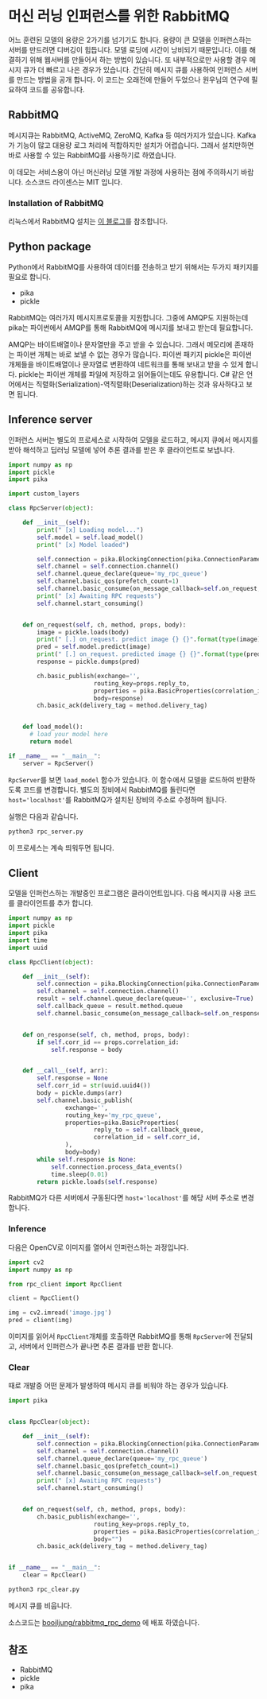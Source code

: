 # 머신 러닝 인퍼런스를 위한 RabbitMQ

어느 훈련된 모델의 용량은 2가기를 넘기기도 합니다. 용량이 큰 모델을 인퍼런스하는 서버를 만드려면 디버깅이 힘듭니다. 모델 로딩에 시간이 낭비되기 때문입니다. 이를 해결하기 위해 웹서버를 만들어서 하는 방법이 있습니다. 또 내부적으로만 사용할 경우 메시지 큐가 더 빠르고 나은 경우가 있습니다. 간단히 메시지 큐를 사용하여 인퍼런스 서버를 만드는 방법을 공개 합니다. 이 코드는 오래전에 만들어 두었으나 원우님의 연구에 필요하여 코드를 공유합니다.

## RabbitMQ

메시지큐는 RabbitMQ, ActiveMQ, ZeroMQ, Kafka 등 여러가지가 있습니다. Kafka가 기능이 많고 대용량 로그 처리에 적합하지만 설치가 어렵습니다. 그래서 설치만하면 바로 사용할 수 있는 RabbitMQ를 사용하기로 하였습니다.

이 데모는 서비스용이 아닌 머신러닝 모델 개발 과정에 사용하는 점에 주의하시기 바랍니다. 소스코드 라이센스는 MIT 입니다.

### Installation of RabbitMQ

리눅스에서 RabbitMQ 설치는 [이 블로그](http://abh0518.net/tok/?p=384)를 참조합니다.

## Python package

Python에서 RabbitMQ를 사용하여 데이터를 전송하고 받기 위해서는 두가지 패키지를 필요로 합니다.

- pika
- pickle

RabbitMQ는 여러가지 메시지프로토콜을 지원합니다. 그중에 AMQP도 지원하는데 pika는 파이썬에서 AMQP를 통해 RabbitMQ에 메시지를 보내고 받는데 필요합니다.

AMQP는 바이트배열이나 문자열만을 주고 받을 수 있습니다. 그래서 메모리에 존재하는 파이썬 개체는   바로 보낼 수 없는 경우가 많습니다. 파이썬 패키지 pickle은 파이썬 개체들을 바이트배열이나 문자열로 변환하여 네트워크를 통해 보내고 받을 수 있게 합니다. pickle는 파이썬 개체를 파일에 저장하고 읽어들이는데도 유용합니다. C# 같은 언어에서는 직렬화(Serialization)-역직렬화(Deserialization)하는 것과 유사하다고 보면 됩니다.

## Inference server

인퍼런스 서버는 별도의 프로세스로 시작하여 모델을 로드하고, 메시지 큐에서 메시지를 받아 해석하고 딥러닝 모델에 넣어 추론 결과를 받은 후 클라이언트로 보냅니다.

```python
import numpy as np
import pickle
import pika

import custom_layers

class RpcServer(object):

    def __init__(self):
        print(" [x] Loading model...")
        self.model = self.load_model()
        print(" [x] Model loaded")

        self.connection = pika.BlockingConnection(pika.ConnectionParameters(host='localhost'))
        self.channel = self.connection.channel()
        self.channel.queue_declare(queue='my_rpc_queue')
        self.channel.basic_qos(prefetch_count=1)
        self.channel.basic_consume(on_message_callback=self.on_request, queue='my_rpc_queue')
        print(" [x] Awaiting RPC requests")
        self.channel.start_consuming()


    def on_request(self, ch, method, props, body):
        image = pickle.loads(body)
        print(" [.] on_request. predict image {} {}".format(type(image), image.shape))
        pred = self.model.predict(image)
        print(" [.] on_request. predicted image {} {}".format(type(pred), pred.shape))
        response = pickle.dumps(pred)

        ch.basic_publish(exchange='',
                        routing_key=props.reply_to,
                        properties = pika.BasicProperties(correlation_id = props.correlation_id),
                        body=response)
        ch.basic_ack(delivery_tag = method.delivery_tag)


    def load_model():
      # load your model here
      return model

if __name__ == "__main__":
	server = RpcServer()
```

`RpcServer`를 보면 `load_model` 함수가 있습니다. 이 함수에서 모델을 로드하여 반환하도록 코드를 변경합니다. 별도의 장비에서 RabbitMQ를 돌린다면 `host='localhost'`를 RabbitMQ가 설치된 장비의 주소로 수정하며 됩니다.

실행은 다음과 같습니다.

```sh
python3 rpc_server.py
```

이 프로세스는 계속 띄워두면 됩니다.

## Client

모델을 인퍼런스하는 개발중인 프로그램은 클라이언트입니다. 다음 메시지큐 사용 코드를 클라이언트를 추가 합니다.

```python
import numpy as np
import pickle
import pika
import time
import uuid

class RpcClient(object):

    def __init__(self):
        self.connection = pika.BlockingConnection(pika.ConnectionParameters(host='localhost'))
        self.channel = self.connection.channel()
        result = self.channel.queue_declare(queue='', exclusive=True)
        self.callback_queue = result.method.queue
        self.channel.basic_consume(on_message_callback=self.on_response, auto_ack=True, queue=self.callback_queue)


    def on_response(self, ch, method, props, body):
        if self.corr_id == props.correlation_id:
            self.response = body


    def __call__(self, arr):
        self.response = None
        self.corr_id = str(uuid.uuid4())
        body = pickle.dumps(arr)
        self.channel.basic_publish(
                exchange='',
                routing_key='my_rpc_queue',
                properties=pika.BasicProperties(
                        reply_to = self.callback_queue,
                        correlation_id = self.corr_id,
                ),
                body=body)
        while self.response is None:
            self.connection.process_data_events()
            time.sleep(0.01)
		return pickle.loads(self.response)
```

RabbitMQ가 다른 서버에서 구동된다면 `host='localhost'`를 해당 서버 주소로 변경합니다.

### Inference

다음은 OpenCV로 이미지를 열어서 인퍼런스하는 과정입니다.

```python
import cv2
import numpy as np

from rpc_client import RpcClient

client = RpcClient()

img = cv2.imread('image.jpg')
pred = client(img)
```

이미지를 읽어서 `RpcClient`개체를 호출하면 RabbitMQ를 통해 `RpcServer`에 전달되고, 서버에서 인퍼런스가 끝나면 추론 결과를 반환 합니다.

### Clear

때로 개발중 어떤 문제가 발생하여 메시지 큐를 비워야 하는 경우가 있습니다. 

```python
import pika


class RpcClear(object):

    def __init__(self):
        self.connection = pika.BlockingConnection(pika.ConnectionParameters(host='localhost'))
        self.channel = self.connection.channel()
        self.channel.queue_declare(queue='my_rpc_queue')
        self.channel.basic_qos(prefetch_count=1)
        self.channel.basic_consume(on_message_callback=self.on_request, queue='my_rpc_queue')
        print(" [x] Awaiting RPC requests")
        self.channel.start_consuming()


    def on_request(self, ch, method, props, body):
        ch.basic_publish(exchange='',
                        routing_key=props.reply_to,
                        properties = pika.BasicProperties(correlation_id = props.correlation_id),
                        body="")
        ch.basic_ack(delivery_tag = method.delivery_tag)


if __name__ == "__main__":
	clear = RpcClear()
```

```sh
python3 rpc_clear.py
```

메시지 큐를 비웁니다.

소스코드는 [booiljung/rabbitmq_rpc_demo](https://github.com/booiljung/rabbitmq_rpc_demo) 에 배포 하였습니다.

## 참조

- RabbitMQ
- pickle
- pika

